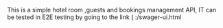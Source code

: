 This is a simple hotel room ,guests and bookings management API, 
IT can be tested in E2E testing by going to the link ( <your-localhost>:<port>/swager-ui.html
